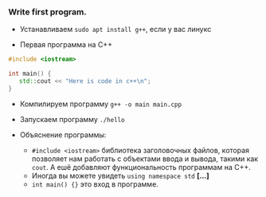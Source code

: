### Write first program.

* Устанавливаем `sudo apt install g++`, если у вас линукс

* Первая программа на C++

```c++
#include <iostream>

int main() {
   std::cout << "Here is code in c++\n";
}
```

* Компилируем программу `g++ -o main main.cpp` 

* Запускаем программу `./hello`

* Объяснение программы: 
	* `#include <iostream>` библиотека заголовочных файлов, которая позволяет нам работать с объектами ввода и вывода, такими как `cout`. А ешё добавляют функциональность программам на C++. 
	* Иногда вы можете увидеть `using namespace std` **[...]**
	* `int main() {}` это вход в программе.